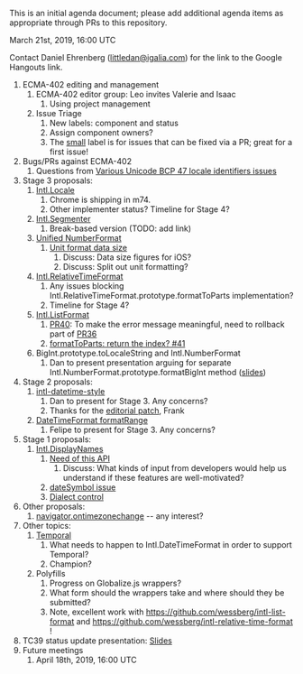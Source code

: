 This is an initial agenda document; please add additional agenda items as appropriate through PRs to this repository.

March 21st, 2019, 16:00 UTC

Contact Daniel Ehrenberg (littledan@igalia.com) for the link to the Google Hangouts link.

1. ECMA-402 editing and management
   1. ECMA-402 editor group: Leo invites Valerie and Isaac
      1. Using project management
   1. Issue Triage
      1. New labels: component and status
      1. Assign component owners?
      1. The [small](https://github.com/tc39/ecma402/issues?q=is%3Aissue+is%3Aopen+label%3Asmall) label is for issues that can be fixed via a PR; great for a first issue!
1. Bugs/PRs against ECMA-402
   1. Questions from [Various Unicode BCP 47 locale identifiers issues](https://github.com/tc39/ecma402/issues/330)
1. Stage 3 proposals:
   1. [Intl.Locale](https://github.com/tc39/proposal-intl-locale)
      1. Chrome is shipping in m74.
      1. Other implementer status?
      Timeline for Stage 4?
   1. [Intl.Segmenter](https://github.com/tc39/proposal-intl-segmenter)
      1. Break-based version (TODO: add link)
   1. [Unified NumberFormat](https://github.com/tc39/proposal-unified-intl-numberformat)
      1. [Unit format data size](https://github.com/tc39/proposal-unified-intl-numberformat/issues/39)
         1. Discuss: Data size figures for iOS?
         1. Discuss: Split out unit formatting?
   1. [Intl.RelativeTimeFormat](https://github.com/tc39/proposal-intl-relative-time)
      1. Any issues blocking Intl.RelativeTimeFormat.prototype.formatToParts implementation?
      1. Timeline for Stage 4?
   1. [Intl.ListFormat](https://github.com/tc39/proposal-intl-list-format)
      1. [PR40](https://github.com/tc39/proposal-intl-list-format/pull/40): To make the error message meaningful, need to rollback part of [PR36](https://github.com/tc39/proposal-intl-list-format/pull/36)
      1. [formatToParts: return the index? #41](https://github.com/tc39/proposal-intl-list-format/issues/41)
   1. BigInt.prototype.toLocaleString and Intl.NumberFormat
      1. Dan to present presentation arguing for separate Intl.NumberFormat.prototype.formatBigInt method ([slides](https://docs.google.com/presentation/d/1L19IEMWwfGyKFbaA1FAKIl2PEuSoQXtSOvVQLHJV5g0/edit#slide=id.p))
1. Stage 2 proposals:
   1. [intl-datetime-style](https://github.com/tc39/proposal-intl-datetime-style)
      1. Dan to present for Stage 3. Any concerns?
      1. Thanks for the [editorial patch](https://github.com/tc39/proposal-intl-datetime-style/pull/22), Frank
   1. [DateTimeFormat formatRange](https://github.com/fabalbon/proposal-intl-DateTimeFormat-formatRange)
      1. Felipe to present for Stage 3. Any concerns?
1. Stage 1 proposals:
   1. [Intl.DisplayNames](https://github.com/tc39/proposal-intl-displaynames)
      1. [Need of this API](https://github.com/tc39/proposal-intl-displaynames/issues/21)
         1. Discuss: What kinds of input from developers would help us understand if these features are well-motivated?
      1. [dateSymbol issue](https://github.com/tc39/proposal-intl-displaynames/issues/22)
      1. [Dialect control](https://github.com/tc39/proposal-intl-displaynames/issues/20)
1. Other proposals:
   1. [navigator.ontimezonechange](https://github.com/whatwg/html/pull/3047) -- any interest?
1. Other topics:
   1. [Temporal](https://github.com/tc39/proposal-temporal)
      1. What needs to happen to Intl.DateTimeFormat in order to support Temporal?
      1. Champion?
   1. Polyfills
      1. Progress on Globalize.js wrappers?
      1. What form should the wrappers take and where should they be submitted?
      1. Note, excellent work with https://github.com/wessberg/intl-list-format and https://github.com/wessberg/intl-relative-time-format !
1. TC39 status update presentation: [Slides](https://docs.google.com/presentation/d/1wsTyg0d97zR7tpSNuu1wpTsplNfV0RMVh9e-e_2wIDg/edit)
1. Future meetings
   1. April 18th, 2019, 16:00 UTC
